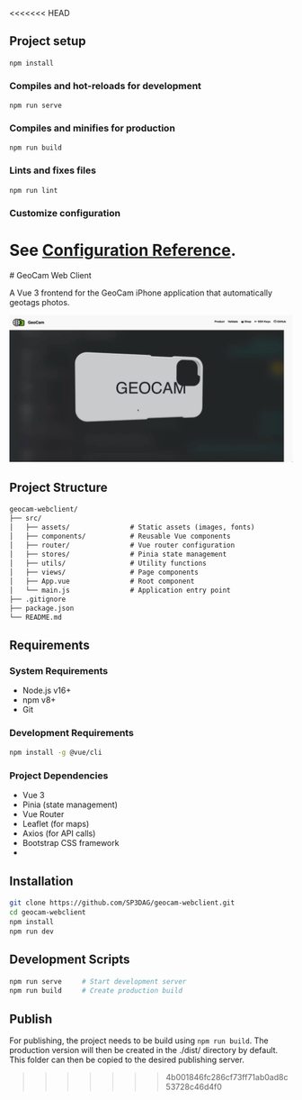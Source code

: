 <<<<<<< HEAD

## Project setup
```
npm install
```

### Compiles and hot-reloads for development
```
npm run serve
```

### Compiles and minifies for production
```
npm run build
```

### Lints and fixes files
```
npm run lint
```

### Customize configuration
See [Configuration Reference](https://cli.vuejs.org/config/).
=======
﻿# GeoCam Web Client

A Vue 3 frontend for the GeoCam iPhone application that automatically geotags photos.

![title_image](/src/assets/readme_title.png)

## Project Structure

```
geocam-webclient/
├── src/
│   ├── assets/               # Static assets (images, fonts)
│   ├── components/           # Reusable Vue components
│   ├── router/               # Vue router configuration
│   ├── stores/               # Pinia state management
│   ├── utils/                # Utility functions
│   ├── views/                # Page components
│   ├── App.vue               # Root component
│   └── main.js               # Application entry point
├── .gitignore
├── package.json
└── README.md
```

## Requirements

### System Requirements
- Node.js v16+
- npm v8+
- Git

### Development Requirements
```bash
npm install -g @vue/cli
```

### Project Dependencies
- Vue 3
- Pinia (state management)
- Vue Router
- Leaflet (for maps)
- Axios (for API calls)
- Bootstrap CSS framework
-

## Installation

```bash
git clone https://github.com/SP3DAG/geocam-webclient.git
cd geocam-webclient
npm install
npm run dev

```

## Development Scripts
```bash
npm run serve     # Start development server
npm run build     # Create production build
```

## Publish

For publishing, the project needs to be build using `npm run build`. 
The production version will then be created in the ./dist/ directory by default.
This folder can then be copied to the desired publishing server.
>>>>>>> 4b001846fc286cf73ff71ab0ad8c53728c46d4f0
